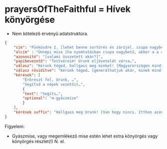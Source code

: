 # prayersOfTheFaithful = Hívek könyörgése

- Nem kötelező érvényű adatstruktúra. 

```json
{
	"cím": "Pünkösdre I. [lehet benne sortörés és zárójel. csupa nagybetű]",
	"alcím" : "Ünnepi mise [ha nyomtatásban csupa nagybetű, akkor a a cím második sora!]",
	"azonosító": "[valami összetett akár?]",
	"papibevezető": "Testvéreim! Urunk eljövetelét várva…",
	"válasz": "Kérunk téged, hallgass meg minket! [Magyarországon mindig azonos, de más országban nem mindig!",
	"válasz rövidítve": "Kérünk téged… [generálhatjuk akár, minek mindig beírni.]",
	"kérések": [ 
  		"Érbreszt fel, Urunk, …",
  		"Segítsd a népek vezetőit…",
  		{
  		"text": "Segíts…", 
  		"optional": "m-gyászmise"
  		} 
	],
	"kérések suffix": "Hallgass meg Urunk! [Van hogy nincs. Itthon azonos.]"
}
```

Figyelem:

- Gyászmise, vagy megemlékező mise estén lehet extra könyörgés vagy könyörgés részlet(!) N. el.

